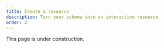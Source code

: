 ```yaml
---
title: Create a resource
description: Turn your schema into an interactive resource
order: 2
---
```


This page is under construction.
